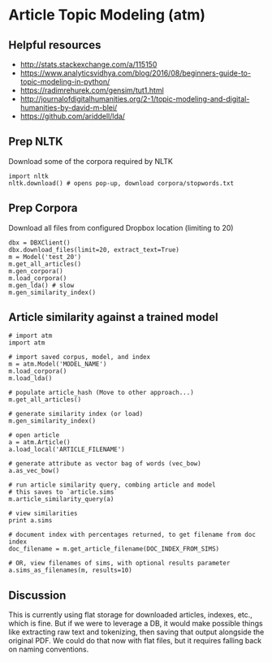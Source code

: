 # Article Topic Modeling (atm)


## Helpful resources
  * http://stats.stackexchange.com/a/115150
  * https://www.analyticsvidhya.com/blog/2016/08/beginners-guide-to-topic-modeling-in-python/
  * https://radimrehurek.com/gensim/tut1.html
  * http://journalofdigitalhumanities.org/2-1/topic-modeling-and-digital-humanities-by-david-m-blei/
  * https://github.com/ariddell/lda/


## Prep NLTK

Download some of the corpora required by NLTK

```
import nltk
nltk.download() # opens pop-up, download corpora/stopwords.txt
```


## Prep Corpora

Download all files from configured Dropbox location (limiting to 20)
```
dbx = DBXClient()
dbx.download_files(limit=20, extract_text=True)
m = Model('test_20')
m.get_all_articles()
m.gen_corpora()
m.load_corpora()
m.gen_lda() # slow
m.gen_similarity_index()
```


## Article similarity against a trained model
```
# import atm
import atm

# import saved corpus, model, and index
m = atm.Model('MODEL_NAME')
m.load_corpora()
m.load_lda()

# populate article_hash (Move to other approach...)
m.get_all_articles()

# generate similarity index (or load)
m.gen_similarity_index()

# open article
a = atm.Article()
a.load_local('ARTICLE_FILENAME')

# generate attribute as vector bag of words (vec_bow)
a.as_vec_bow()

# run article similarity query, combing article and model
# this saves to `article.sims`
m.article_similarity_query(a)

# view similarities
print a.sims

# document index with percentages returned, to get filename from doc index
doc_filename = m.get_article_filename(DOC_INDEX_FROM_SIMS)

# OR, view filenames of sims, with optional results parameter
a.sims_as_filenames(m, results=10)
```

## Discussion

This is currently using flat storage for downloaded articles, indexes, etc., which is fine.  But if we were to leverage a DB, it would make possible things like extracting raw text and tokenizing, then saving that output alongside the original PDF.  We could do that now with flat files, but it requires falling back on naming conventions.

